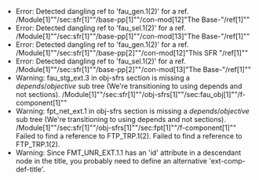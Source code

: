 * Error: Detected dangling ref to 'fau_gen.1(2)'
        for a ref.
	/Module[1]""/sec:sfr[1]""/base-pp[1]""/con-mod[12]"The Base-"/ref[1]""
* Error: Detected dangling ref to 'fau_sel.1(2)'
        for a ref.
	/Module[1]""/sec:sfr[1]""/base-pp[1]""/con-mod[13]"The Base-"/ref[1]""
* Error: Detected dangling ref to 'fau_gen.1(2)'
        for a ref.
	/Module[1]""/sec:sfr[1]""/base-pp[2]""/con-mod[12]"This SFR "/ref[1]""
* Error: Detected dangling ref to 'fau_sel.1(2)'
        for a ref.
	/Module[1]""/sec:sfr[1]""/base-pp[2]""/con-mod[13]"The Base-"/ref[1]""
* Warning: fau_stg_ext.3 in obj-sfrs section is missing a _depends_/_objective_ sub tree (We're transitioning to using depends and not sections). /Module[1]""/sec:sfr[1]""/obj-sfrs[1]""/sec:fau_obj[1]""/f-component[1]""
* Warning: fpt_net_ext.1 in obj-sfrs section is missing a _depends_/_objective_ sub tree (We're transitioning to using depends and not sections). /Module[1]""/sec:sfr[1]""/obj-sfrs[1]""/sec:fpt[1]""/f-component[1]""
 Failed to find a reference to FTP_TRP.1(2).
 Failed to find a reference to FTP_TRP.1(2).
* Warning: Since FMT_UNR_EXT.1.1 has an 'id' attribute in a descendant node in the title, you probably need to define an alternative 'ext-comp-def-title'.
                       
